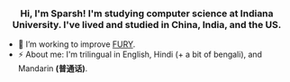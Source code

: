 <h3 align="center">Hi, I'm Sparsh! I'm studying computer science at Indiana University. I've lived and studied in China, India, and the US.</h3>

- 🔭 I’m working to improve [FURY](https://fury.gl).
- ⚡ About me: I'm trilingual in English, Hindi (+ a bit of bengali), and Mandarin **(普通话)**.
